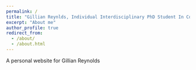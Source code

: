 ```yaml
---
permalink: /
title: "Gillian Reynlds, Individual Interdisciplinary PhD Student In Computer Science and Plant Genetics at Montana State University "
excerpt: "About me"
author_profile: true
redirect_from: 
  - /about/
  - /about.html
---
```


A personal website for Gillian Reynolds
